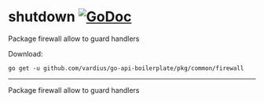 # shutdown [![GoDoc](https://godoc.org/github.com/vardius/go-api-boilerplate/pkg/common/firewall?status.svg)](https://godoc.org/github.com/vardius/go-api-boilerplate/pkg/common/firewall)
Package firewall allow to guard handlers

Download:
```shell
go get -u github.com/vardius/go-api-boilerplate/pkg/common/firewall
```

* * *
Package firewall allow to guard handlers
